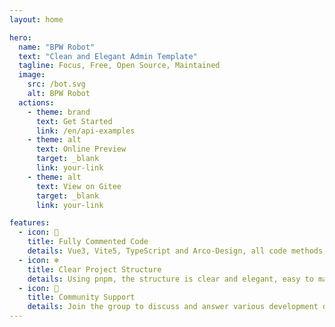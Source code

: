 ```yaml
---
layout: home

hero:
  name: "BPW Robot"
  text: "Clean and Elegant Admin Template"
  tagline: Focus, Free, Open Source, Maintained
  image:
    src: /bot.svg
    alt: BPW Robot
  actions:
    - theme: brand
      text: Get Started
      link: /en/api-examples
    - theme: alt
      text: Online Preview
      target: _blank
      link: your-link
    - theme: alt
      text: View on Gitee
      target: _blank
      link: your-link

features:
  - icon: 📒
    title: Fully Commented Code
    details: Vue3, Vite5, TypeScript and Arco-Design, all code methods are commented for easy understanding and learning.
  - icon: ❄
    title: Clear Project Structure
    details: Using pnpm, the structure is clear and elegant, easy to maintain. Code is highly standardized.
  - icon: 🎉
    title: Community Support
    details: Join the group to discuss and answer various development questions. Group 1 is under construction.
---
```


